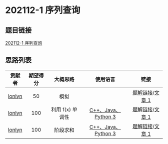 # 202112-1 序列查询

## 题目链接

[202112-1 序列查询](http://118.190.20.162/view.page?gpid=T138)

## 思路列表

| 贡献者 | 期望得分 | 大概思路 | 使用语言 | 链接 |
| :-: | :-: | :-: | :-: | :-: | 
| [lonlyn](https://github.com/lxlonlyn) | 50 | 模拟 |  | [题解链接](1.md#50)/[文章 1] |
| [lonlyn](https://github.com/lxlonlyn) | 100 | 利用 f(x) 单调性 | [C++、Java、Python 3](1.md#code1) | [题解链接](1.md#100-fx)/[文章 1] |
| [lonlyn](https://github.com/lxlonlyn) | 100 | 阶段求和 | [C++、Java、Python 3](1.md#code2) | [题解链接](1.md#100)/[文章 1] |

[文章 1]: 1.md
